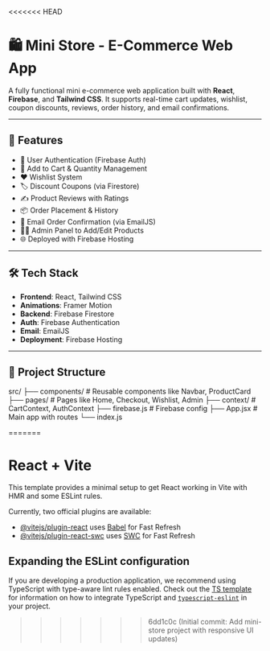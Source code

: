 <<<<<<< HEAD
# 🛍️ Mini Store - E-Commerce Web App

A fully functional mini e-commerce web application built with **React**, **Firebase**, and **Tailwind CSS**. It supports real-time cart updates, wishlist, coupon discounts, reviews, order history, and email confirmations.

---

## 🚀 Features

- 🔐 User Authentication (Firebase Auth)
- 🛒 Add to Cart & Quantity Management
- ❤️ Wishlist System
- 🏷️ Discount Coupons (via Firestore)
- ✍️ Product Reviews with Ratings
- 📦 Order Placement & History
- 📧 Email Order Confirmation (via EmailJS)
- 🧑‍💼 Admin Panel to Add/Edit Products
- 🌐 Deployed with Firebase Hosting

---

## 🛠️ Tech Stack

- **Frontend**: React, Tailwind CSS
- **Animations**: Framer Motion
- **Backend**: Firebase Firestore
- **Auth**: Firebase Authentication
- **Email**: EmailJS
- **Deployment**: Firebase Hosting

---

## 📁 Project Structure

src/
├── components/ # Reusable components like Navbar, ProductCard
├── pages/ # Pages like Home, Checkout, Wishlist, Admin
├── context/ # CartContext, AuthContext
├── firebase.js # Firebase config
├── App.jsx # Main app with routes
└── index.js




=======
# React + Vite

This template provides a minimal setup to get React working in Vite with HMR and some ESLint rules.

Currently, two official plugins are available:

- [@vitejs/plugin-react](https://github.com/vitejs/vite-plugin-react/blob/main/packages/plugin-react) uses [Babel](https://babeljs.io/) for Fast Refresh
- [@vitejs/plugin-react-swc](https://github.com/vitejs/vite-plugin-react/blob/main/packages/plugin-react-swc) uses [SWC](https://swc.rs/) for Fast Refresh

## Expanding the ESLint configuration

If you are developing a production application, we recommend using TypeScript with type-aware lint rules enabled. Check out the [TS template](https://github.com/vitejs/vite/tree/main/packages/create-vite/template-react-ts) for information on how to integrate TypeScript and [`typescript-eslint`](https://typescript-eslint.io) in your project.
>>>>>>> 6dd1c0c (Initial commit: Add mini-store project with responsive UI updates)
